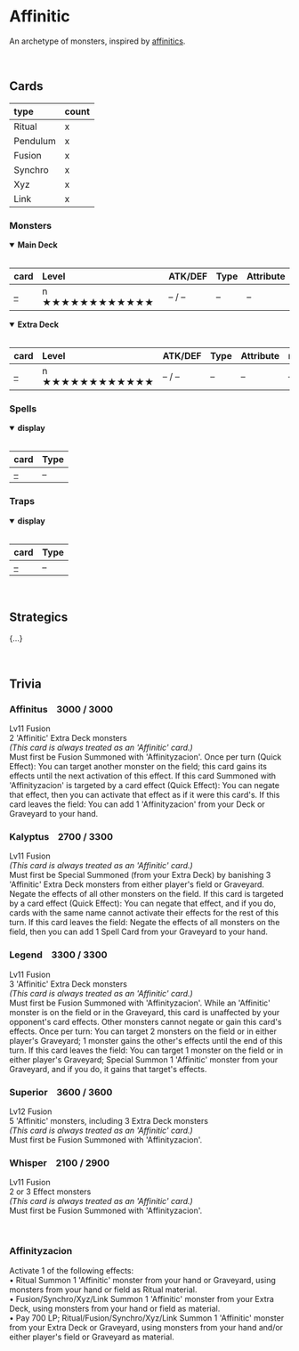# Affinitic

An archetype of monsters, inspired by [affinitics](../../affine/affinitys.md).


<br>


## Cards

| type | count |
| :--- | :---- |
| Ritual   | x |
| Pendulum | x |
| Fusion   | x |
| Synchro  | x |
| Xyz      | x |
| Link     | x |

### Monsters

<details open>
  <summary> <b> Main Deck </b> </summary> <br>

| card | Level | ATK/DEF | Type | Attribute |
| :--- | :---- | :------ | :--- | :-------- |
| [–](../cards/monsters/standard/–.md) | n ★★★★★★★★★★★★ | – / – | – | – |

</details>

<details open>
  <summary> <b> Extra Deck </b> </summary> <br>

| card | Level | ATK/DEF | Type | Attribute | material |
| :--- | :---- | :------ | :--- | :-------- | :------- |
| [–](../cards/monsters/–/–.md) | n ★★★★★★★★★★★★ | – / – | – | – | – |

</details>

### Spells

<details open>
  <summary> <b> display </b> </summary> <br>

| card | Type |
| :--- | :--- |
| [–](../cards/spells/–/–.md) | – |

</details>

### Traps

<details open>
  <summary> <b> display </b> </summary> <br>

| card | Type |
| :--- | :--- |
| [–](../cards/traps/–/–.md) | – |

</details>


<br>


## Strategics

{...}


<br>


## Trivia


### Affinitus &ensp; 3000 / 3000
Lv11 Fusion  
2 'Affinitic' Extra Deck monsters  
*(This card is always treated as an 'Affinitic' card.)*  
Must first be Fusion Summoned with 'Affinityzacion'. Once per turn (Quick Effect): You can target another monster on the field; this card gains its effects until the next activation of this effect. If this card Summoned with 'Affinityzacion' is targeted by a card effect (Quick Effect): You can negate that effect, then you can activate that effect as if it were this card's. If this card leaves the field: You can add 1 'Affinityzacion' from your Deck or Graveyard to your hand.

### Kalyptus &ensp; 2700 / 3300
Lv11 Fusion  
*(This card is always treated as an 'Affinitic' card.)*  
Must first be Special Summoned (from your Extra Deck) by banishing 3 'Affinitic' Extra Deck monsters from either player's field or Graveyard. Negate the effects of all other monsters on the field. If this card is targeted by a card effect (Quick Effect): You can negate that effect, and if you do, cards with the same name cannot activate their effects for the rest of this turn. If this card leaves the field: Negate the effects of all monsters on the field, then you can add 1 Spell Card from your Graveyard to your hand.

### Legend &ensp; 3300 / 3300
Lv11 Fusion  
3 'Affinitic' Extra Deck monsters  
*(This card is always treated as an 'Affinitic' card.)*  
Must first be Fusion Summoned with 'Affinityzacion'. While an 'Affinitic' monster is on the field or in the Graveyard, this card is unaffected by your opponent's card effects. Other monsters cannot negate or gain this card's effects. Once per turn: You can target 2 monsters on the field or in either player's Graveyard; 1 monster gains the other's effects until the end of this turn. If this card leaves the field: You can target 1 monster on the field or in either player's Graveyard; Special Summon 1 'Affinitic' monster from your Graveyard, and if you do, it gains that target's effects.

### Superior &ensp; 3600 / 3600
Lv12 Fusion  
5 'Affinitic' monsters, including 3 Extra Deck monsters  
*(This card is always treated as an 'Affinitic' card.)*  
Must first be Fusion Summoned with 'Affinityzacion'. 

### Whisper &ensp; 2100 / 2900
Lv11 Fusion  
2 or 3 Effect monsters  
*(This card is always treated as an 'Affinitic' card.)*  
Must first be Fusion Summoned with 'Affinityzacion'. 

<br>

### Affinityzacion
Activate 1 of the following effects:  
• Ritual Summon 1 'Affinitic' monster from your hand or Graveyard, using monsters from your hand or field as Ritual material.  
• Fusion/Synchro/Xyz/Link Summon 1 'Affinitic' monster from your Extra Deck, using monsters from your hand or field as material.  
• Pay 700 LP; Ritual/Fusion/Synchro/Xyz/Link Summon 1 'Affinitic' monster from your Extra Deck or Graveyard, using monsters from your hand and/or either player's field or Graveyard as material.  
